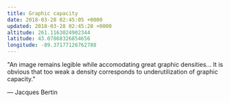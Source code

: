 ```yaml
---
title: Graphic capacity
date: 2018-03-28 02:45:05 +0000
updated: 2018-03-28 02:45:28 +0000
altitude: 261.1163024902344
latitude: 43.07868326854656
longitude: -89.37177126762788
---
```

"An image remains legible while accomodating great graphic densities... It is obvious that too weak a density corresponds to underutilization of graphic capacity."
— Jacques Bertin